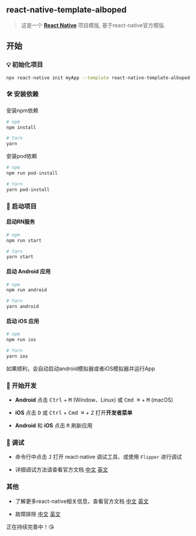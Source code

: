 ## react-native-template-alboped

> 这是一个 [**React Native**](https://reactnative.dev) 项目模版, 基于react-native官方模版.

## 开始

### 💡 初始化项目

```bash
npx react-native init myApp --template react-native-template-alboped
```

### 🛠️ 安装依赖

安装npm依赖

```bash
# npm
npm install

# Yarn
yarn
```

安装pod依赖

```bash
# npm
npm run pod-install

# Yarn
yarn pod-install
```

### 🚀 启动项目

#### 启动RN服务

```bash
# npm
npm run start

# Yarn
yarn start
```

#### 启动 Android 应用

```bash
# npm
npm run android

# Yarn
yarn android
```

#### 启动 iOS 应用

```bash
# npm
npm run ios

# Yarn
yarn ios
```

如果顺利，会自动启动android模拟器或者iOS模拟器并运行App

### 🎉 开始开发

- **Android** 点击 <kbd>Ctrl</kbd> + <kbd>M</kbd> (Window、Linux) 或 <kbd>Cmd ⌘</kbd> + <kbd>M</kbd> (macOS)

- **iOS** 点击 <kbd>D</kbd> 或 <kbd>Ctrl</kbd> + <kbd>Cmd ⌘</kbd> + <kbd>Z</kbd> 打开**开发者菜单**

- **Android** 和 **iOS** 点击 <kbd>R</kbd> 刷新应用

### 🔧 调试

- 命令行中点击 <kbd>J</kbd> 打开 react-native 调试工具、或使用 `Flipper` 进行调试

- 详细调试方法请查看官方文档 [中文](https://rn.nodejs.cn/docs/debugging) [英文](https://reactnative.dev/docs/debugging)

### 其他

- 了解更多react-native相关信息，查看官方文档 [中文](https://rn.nodejs.cn/) [英文](https://reactnative.dev/)

- 故障排除 [中文](https://rn.nodejs.cn/docs/troubleshooting) [英文](https://reactnative.dev/docs/troubleshooting)

正在持续完善中！😘
